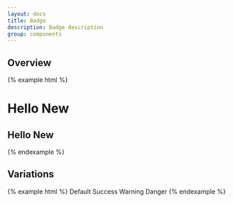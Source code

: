 ```yaml
---
layout: docs
title: Badge
description: Badge description
group: components
---
```


## Overview ##
{% example html %}
<h1 class="{{ site.css_prefix }}-text">Hello <span class="{{ site.css_prefix }}-badge">New</span></h1>
<h2 class="{{ site.css_prefix }}-text">Hello <span class="{{ site.css_prefix }}-badge">New</span></h2>
{% endexample %}

## Variations ##
{% example html %}
<span class="{{ site.css_prefix }}-badge">Default</span>
<span class="{{ site.css_prefix }}-badge {{ site.css_prefix }}-badge--success">Success</span>
<span class="{{ site.css_prefix }}-badge {{ site.css_prefix }}-badge--warning">Warning</span>
<span class="{{ site.css_prefix }}-badge {{ site.css_prefix }}-badge--danger">Danger</span>
{% endexample %}
